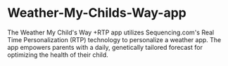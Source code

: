 # Weather-My-Childs-Way-app
The Weather My Child's Way +RTP app utilizes Sequencing.com's Real Time Personalization (RTP) technology to personalize a weather app. The app empowers parents with a daily, genetically tailored forecast for optimizing the health of their child. 
